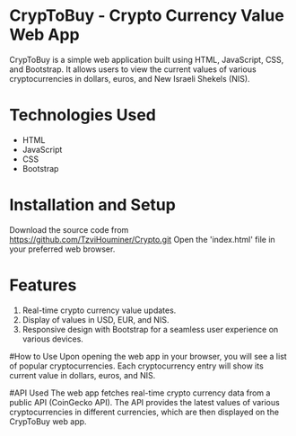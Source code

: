 # CrypToBuy - Crypto Currency Value Web App
CrypToBuy is a simple web application built using HTML, JavaScript, CSS, and Bootstrap. It allows users to view the current values of various cryptocurrencies in dollars, euros, and New Israeli Shekels (NIS).

# Technologies Used
* HTML
* JavaScript
* CSS
* Bootstrap

# Installation and Setup
Download the source code from https://github.com/TzviHouminer/Crypto.git
Open the 'index.html' file in your preferred web browser.

# Features
1. Real-time crypto currency value updates.
2. Display of values in USD, EUR, and NIS.
3. Responsive design with Bootstrap for a seamless user experience on various devices.

#How to Use
Upon opening the web app in your browser, you will see a list of popular cryptocurrencies.
Each cryptocurrency entry will show its current value in dollars, euros, and NIS.

#API Used
The web app fetches real-time crypto currency data from a public API (CoinGecko API). The API provides the latest values of various cryptocurrencies in different currencies, which are then displayed on the CrypToBuy web app.
